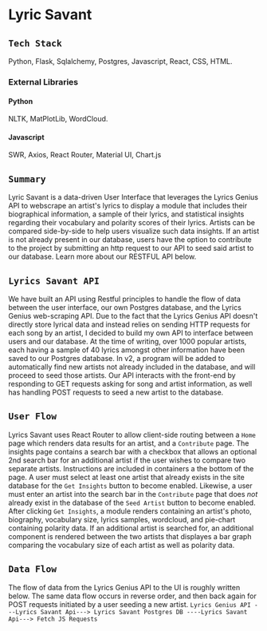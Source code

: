 # Lyric Savant

## `Tech Stack`
Python, Flask, Sqlalchemy, Postgres, Javascript, React, CSS, HTML.
### External Libraries
#### Python
NLTK, MatPlotLib, WordCloud.
#### Javascript
SWR, Axios, React Router, Material UI, Chart.js

## `Summary`

Lyric Savant is a data-driven User Interface that leverages the Lyrics Genius API to webscrape an artist's lyrics to display a module that includes their biographical information, a sample of their lyrics, and statistical insights regarding their vocabulary and polarity scores of their lyrics. Artists can be compared side-by-side to help users visualize such data insights. If an artist is not already present in our database, users have the option to contribute to the project by submitting an http request to our API to seed said artist to our database. Learn more about our RESTFUL API below. 

## `Lyrics Savant API`

We have built an API using Restful principles to handle the flow of data between the user interface, our own Postgres database, and the Lyrics Genius web-scraping API. Due to the fact that the Lyrics Genius API doesn't directly store lyrical data and instead relies on sending HTTP requests for each song by an artist, I decided to build my own API to interface between users and our database. At the time of writing, over 1000 popular artists, each having a sample of 40 lyrics amongst other information have been saved to our Postgres database. In v2, a program will be added to automatically find new artists not already included in the database, and will proceed to seed those artists. Our API interacts with the front-end by responding to GET requests asking for song and artist information, as well has handling POST requests to seed a new artist to the database. 

## `User Flow`
Lyrics Savant uses React Router to allow client-side routing between a `Home` page which renders data results for an artist, and a `Contribute` page. The insights page contains a search bar with a checkbox that allows an optional 2nd search bar for an additional artist if the user wishes to compare two separate artists. Instructions are included in containers a the bottom of the page. A user must select at least one artist that already exists in the site database for the `Get Insights` button to become enabled. Likewise, a user must enter an artist into the search bar in the `Contribute` page that does *not* already exist in the database of the `Seed Artist` button to become enabled. After clicking `Get Insights`, a module renders containing an artist's photo, biography, vocabulary size, lyrics samples, wordcloud, and pie-chart containing polarity data. If an additional artist is searched for, an additional component is rendered between the two artists that displayes a bar graph comparing the vocabulary size of each artist as well as polarity data.

## `Data Flow`
The flow of data from the Lyrics Genius API to the UI is roughly written below. The same data flow occurs in reverse order, and then back again for POST requests initiated by a user seeding a new artist.
`Lyrics Genius API ---Lyrics Savant Api---> Lyrics Savant Postgres DB ----Lyrics Savant Api---> Fetch JS Requests`
